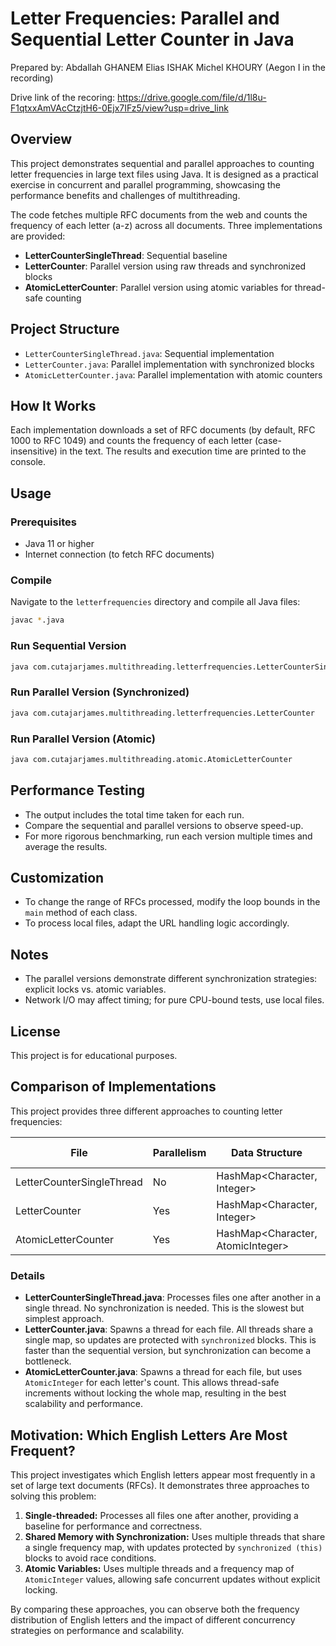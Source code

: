 # Letter Frequencies: Parallel and Sequential Letter Counter in Java

Prepared by:
Abdallah GHANEM
Elias ISHAK
Michel KHOURY (Aegon I in the recording)

Drive link of the recoring:
https://drive.google.com/file/d/1l8u-F1qtxxAmVAcCtzjtH6-0Ejx7IFz5/view?usp=drive_link



## Overview
This project demonstrates sequential and parallel approaches to counting letter frequencies in large text files using Java. It is designed as a practical exercise in concurrent and parallel programming, showcasing the performance benefits and challenges of multithreading.

The code fetches multiple RFC documents from the web and counts the frequency of each letter (a-z) across all documents. Three implementations are provided:
- **LetterCounterSingleThread**: Sequential baseline
- **LetterCounter**: Parallel version using raw threads and synchronized blocks
- **AtomicLetterCounter**: Parallel version using atomic variables for thread-safe counting

## Project Structure
- `LetterCounterSingleThread.java`: Sequential implementation
- `LetterCounter.java`: Parallel implementation with synchronized blocks
- `AtomicLetterCounter.java`: Parallel implementation with atomic counters

## How It Works
Each implementation downloads a set of RFC documents (by default, RFC 1000 to RFC 1049) and counts the frequency of each letter (case-insensitive) in the text. The results and execution time are printed to the console.

## Usage
### Prerequisites
- Java 11 or higher
- Internet connection (to fetch RFC documents)

### Compile
Navigate to the `letterfrequencies` directory and compile all Java files:

```bash
javac *.java
```

### Run Sequential Version
```bash
java com.cutajarjames.multithreading.letterfrequencies.LetterCounterSingleThread
```

### Run Parallel Version (Synchronized)
```bash
java com.cutajarjames.multithreading.letterfrequencies.LetterCounter
```

### Run Parallel Version (Atomic)
```bash
java com.cutajarjames.multithreading.atomic.AtomicLetterCounter
```

## Performance Testing
- The output includes the total time taken for each run.
- Compare the sequential and parallel versions to observe speed-up.
- For more rigorous benchmarking, run each version multiple times and average the results.

## Customization
- To change the range of RFCs processed, modify the loop bounds in the `main` method of each class.
- To process local files, adapt the URL handling logic accordingly.

## Notes
- The parallel versions demonstrate different synchronization strategies: explicit locks vs. atomic variables.
- Network I/O may affect timing; for pure CPU-bound tests, use local files.

## License
This project is for educational purposes.

## Comparison of Implementations

This project provides three different approaches to counting letter frequencies:

| File                       | Parallelism | Data Structure                    | Synchronization         | Expected Speed |
|----------------------------|-------------|-----------------------------------|-------------------------|---------------|
| LetterCounterSingleThread   | No          | HashMap<Character, Integer>       | None                    | Slowest       |
| LetterCounter               | Yes         | HashMap<Character, Integer>       | synchronized blocks     | Faster        |
| AtomicLetterCounter         | Yes         | HashMap<Character, AtomicInteger> | Atomic operations       | Fastest       |

### Details
- **LetterCounterSingleThread.java**: Processes files one after another in a single thread. No synchronization is needed. This is the slowest but simplest approach.
- **LetterCounter.java**: Spawns a thread for each file. All threads share a single map, so updates are protected with `synchronized` blocks. This is faster than the sequential version, but synchronization can become a bottleneck.
- **AtomicLetterCounter.java**: Spawns a thread for each file, but uses `AtomicInteger` for each letter's count. This allows thread-safe increments without locking the whole map, resulting in the best scalability and performance.

## Motivation: Which English Letters Are Most Frequent?

This project investigates which English letters appear most frequently in a set of large text documents (RFCs). It demonstrates three approaches to solving this problem:

1. **Single-threaded:** Processes all files one after another, providing a baseline for performance and correctness.
2. **Shared Memory with Synchronization:** Uses multiple threads that share a single frequency map, with updates protected by `synchronized (this)` blocks to avoid race conditions.
3. **Atomic Variables:** Uses multiple threads and a frequency map of `AtomicInteger` values, allowing safe concurrent updates without explicit locking.

By comparing these approaches, you can observe both the frequency distribution of English letters and the impact of different concurrency strategies on performance and scalability. 
